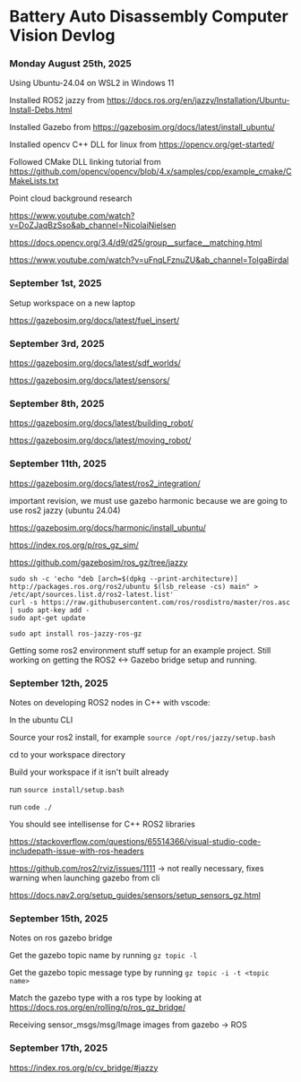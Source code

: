 # Battery Auto Disassembly Computer Vision Devlog

### Monday August 25th, 2025

Using Ubuntu-24.04 on WSL2 in Windows 11

Installed ROS2 jazzy from https://docs.ros.org/en/jazzy/Installation/Ubuntu-Install-Debs.html

Installed Gazebo from https://gazebosim.org/docs/latest/install_ubuntu/

Installed opencv C++ DLL for linux from https://opencv.org/get-started/

Followed CMake DLL linking tutorial from https://github.com/opencv/opencv/blob/4.x/samples/cpp/example_cmake/CMakeLists.txt

Point cloud background research

https://www.youtube.com/watch?v=DoZJaqBzSso&ab_channel=NicolaiNielsen

https://docs.opencv.org/3.4/d9/d25/group__surface__matching.html

https://www.youtube.com/watch?v=uFnqLFznuZU&ab_channel=TolgaBirdal


### September 1st, 2025

Setup workspace on a new laptop

https://gazebosim.org/docs/latest/fuel_insert/


### September 3rd, 2025

https://gazebosim.org/docs/latest/sdf_worlds/

https://gazebosim.org/docs/latest/sensors/

### September 8th, 2025

https://gazebosim.org/docs/latest/building_robot/

https://gazebosim.org/docs/latest/moving_robot/

### September 11th, 2025

https://gazebosim.org/docs/latest/ros2_integration/

important revision, we must use gazebo harmonic because we are going to use ros2 jazzy (ubuntu 24.04)

https://gazebosim.org/docs/harmonic/install_ubuntu/

https://index.ros.org/p/ros_gz_sim/

https://github.com/gazebosim/ros_gz/tree/jazzy

```
sudo sh -c 'echo "deb [arch=$(dpkg --print-architecture)] http://packages.ros.org/ros2/ubuntu $(lsb_release -cs) main" > /etc/apt/sources.list.d/ros2-latest.list'
curl -s https://raw.githubusercontent.com/ros/rosdistro/master/ros.asc | sudo apt-key add -
sudo apt-get update
```

```
sudo apt install ros-jazzy-ros-gz
```

Getting some ros2 environment stuff setup for an example project. Still working on getting the ROS2 <-> Gazebo bridge setup and running.

### September 12th, 2025

Notes on developing ROS2 nodes in C++ with vscode:

In the ubuntu CLI

Source your ros2 install, for example `source /opt/ros/jazzy/setup.bash`

cd to your workspace directory

Build your workspace if it isn't built already

run `source install/setup.bash`

run `code ./`

You should see intellisense for C++ ROS2 libraries

https://stackoverflow.com/questions/65514366/visual-studio-code-includepath-issue-with-ros-headers

https://github.com/ros2/rviz/issues/1111 -> not really necessary, fixes warning when launching gazebo from cli

https://docs.nav2.org/setup_guides/sensors/setup_sensors_gz.html

### September 15th, 2025

Notes on ros gazebo bridge

Get the gazebo topic name by running `gz topic -l`

Get the gazebo topic message type by running `gz topic -i -t <topic name>`

Match the gazebo type with a ros type by looking at https://docs.ros.org/en/rolling/p/ros_gz_bridge/

Receiving sensor_msgs/msg/Image images from gazebo -> ROS

### September 17th, 2025

https://index.ros.org/p/cv_bridge/#jazzy
